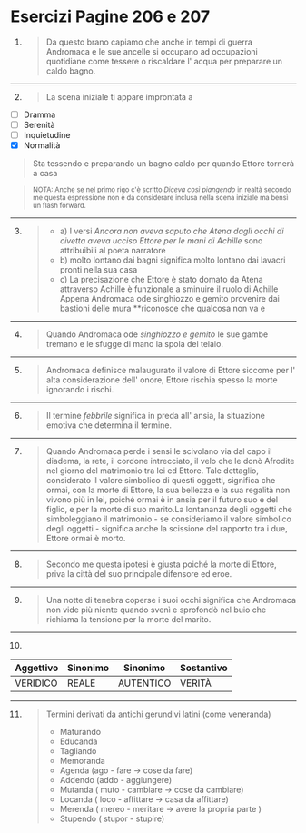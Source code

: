 # Esercizi Pagine 206 e 207 <!-- Metadata: type: Outline; created: 2020-09-15 17:33:21; reads: 21; read: 2020-09-16 15:19:14; revision: 21; modified: 2020-09-16 15:19:14; importance: 4/5; urgency: 5/5; progress: 100%; -->
1. > Da questo brano capiamo che anche in tempi di guerra Andromaca e le sue ancelle si occupano ad occupazioni quotidiane come tessere o riscaldare l' acqua per preparare un caldo bagno. <!-- Metadata: type: Note; created: 2020-09-15 22:06:36; reads: 1; read: 2020-09-15 22:06:36; revision: 1; modified: 2020-09-15 22:06:36; -->
-------------------------------------------------------------------------------------------------------------------------------------------------------------------------------------------
2. > La scena iniziale ti appare improntata a
- [ ] Dramma
- [ ] Serenità
- [ ] Inquietudine
- [x] Normalità
> Sta tessendo e preparando un bagno caldo per quando Ettore tornerà a casa

> <sup> NOTA: Anche se nel primo rigo c'è scritto _Diceva così piangendo_ in realtà secondo me questa espressione non è da considerare inclusa nella scena iniziale ma bensì un flash forward. </sup> <!-- Metadata: type: Note; created: 2020-09-15 22:06:36; reads: 1; read: 2020-09-15 22:06:36; revision: 1; modified: 2020-09-15 22:06:36; -->
----------------------------------------------------------------------------------------------------------------------------------------------------------------------------------------------------------
3. > - a) I versi _Ancora non aveva saputo che Atena dagli occhi di civetta aveva ucciso Ettore per le mani di Achille_ sono attribuibili al poeta narratore
   > - b) molto lontano dai bagni significa molto lontano dai lavacri pronti nella sua casa
   > - c) La precisazione che Ettore è stato domato da Atena attraverso Achille è funzionale a sminuire il ruolo di Achille
Appena Andromaca ode singhiozzo e gemito provenire dai bastioni delle mura **riconosce che qualcosa non va e <!-- Metadata: type: Note; created: 2020-09-15 22:06:36; reads: 1; read: 2020-09-15 22:06:36; revision: 1; modified: 2020-09-15 22:06:36; -->
------------------------------------------------------------------------------------------------------------

4. > Quando Andromaca ode _singhiozzo e gemito_ le sue gambe tremano e le sfugge di mano la spola del telaio. <!-- Metadata: type: Note; created: 2020-09-15 22:06:36; reads: 1; read: 2020-09-15 22:06:36; revision: 1; modified: 2020-09-15 22:06:36; -->
-------------------------------------------------------------------------------------------------------------

5. > Andromaca definisce malaugurato il valore di Ettore siccome   per l' alta considerazione dell' onore, Ettore rischia spesso la morte ignorando i rischi. <!-- Metadata: type: Note; created: 2020-09-15 22:06:36; reads: 1; read: 2020-09-15 22:06:36; revision: 1; modified: 2020-09-15 22:06:36; -->
-------------------------------------------------------------------------------------------------------------------------------------------------------------

6. > Il termine _febbrile_ significa in preda all' ansia, la situazione emotiva che determina il termine. <!-- Metadata: type: Note; created: 2020-09-15 22:06:36; reads: 3; read: 2020-09-16 15:18:59; revision: 1; modified: 2020-09-15 22:06:36; -->
---------------------------------------------------------------------------------------------------------

7. > Quando Andromaca perde i sensi le scivolano via dal capo il diadema, la rete, il cordone intrecciato, il velo che le donò Afrodite nel giorno del matrimonio tra lei ed Ettore. Tale dettaglio, considerato il valore simbolico di questi oggetti, significa che ormai, con la morte di Ettore, la sua bellezza e la sua regalità non vivono più in lei, poiché ormai è in ansia per il futuro suo e del figlio, e per la morte di suo marito.La lontananza degli oggetti che simboleggiano il matrimonio - se consideriamo il valore simbolico degli oggetti - significa anche la scissione del rapporto tra i due, Ettore ormai è morto. <!-- Metadata: type: Note; created: 2020-09-15 22:06:36; reads: 5; read: 2020-09-16 15:18:58; revision: 1; modified: 2020-09-15 22:06:36; -->
-----------------------------------------------------------------------------------------------------------------------------------------------------------------------------------------------------------------------------------------------------------------------------------------------------------------------------------------------------------------------------------------------------------------------------------------------------------------------------------------------------------------------------------------------------------------------------------------------------------------------------------------------------

8. > Secondo me questa ipotesi è giusta poiché la morte di Ettore, priva la città del suo principale difensore ed eroe.  <!-- Metadata: type: Note; created: 2020-09-15 22:06:36; reads: 7; read: 2020-09-16 15:19:00; revision: 1; modified: 2020-09-15 22:06:36; -->

----
9. > Una notte di tenebra coperse i suoi occhi significa che Andromaca non vide più niente quando svenì e sprofondò nel buio che richiama la tensione per la morte del marito.
---
10. > 
 
|Aggettivo|Sinonimo|Sinonimo|Sostantivo
|--|--|--|--|
VERIDICO|REALE|AUTENTICO|VERITÀ

---

11. > Termini derivati da antichi gerundivi latini (come veneranda)
    > * Maturando
    > * Educanda
    > * Tagliando
    > * Memoranda
    > * Agenda (ago - fare -> cose da fare)
    > * Addendo (addo - aggiungere)
    > * Mutanda ( muto - cambiare -> cose da cambiare) 
    > * Locanda ( loco - affittare -> casa da affittare)
    > * Merenda ( mereo - meritare -> avere la propria parte )
    > * Stupendo ( stupor - stupire)
